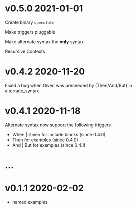 # v0.5.0 2021-01-01

Create binary `speculate`

Make triggers pluggable

Make alternate syntax the **only** syntax

Recursive Contexts


# v0.4.2 2020-11-20

Fixed a bug when Given was preceeded by (Then/And/But) in alternate_syntax

# v0.4.1 2020-11-18

Alternate syntax now support the following triggers

- When | Given for include blocks (since 0.4.0)
- Then for examples (since 0.4.0)
- And | But for examples (since 0.4.1)

# ...

# v0.1.1 2020-02-02 

- named examples
